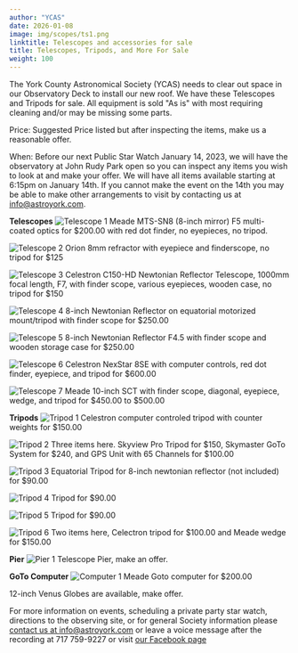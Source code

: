 ```yaml
---
author: "YCAS"
date: 2026-01-08
image: img/scopes/ts1.png
linktitle: Telescopes and accessories for sale
title: Telescopes, Tripods, and More For Sale
weight: 100
---
```

The York County Astronomical Society (YCAS) needs to clear out space in our Observatory Deck to install our new roof. We have these Telescopes and Tripods for sale. All equipment is sold "As is" with most requiring cleaning and/or may be missing some parts.

Price: Suggested Price listed but after inspecting the items, make us a reasonable offer.

When: Before our next Public Star Watch January 14, 2023, we will have the observatory at John Rudy Park open so you can inspect any items you wish to look at and make your offer. We will have all items available starting at 6:15pm on January 14th. If you cannot make the event on the 14th you may be able to make other arrangements to visit by contacting us at info@astroyork.com.

**Telescopes**
![Telescope 1](../../img/scopes/ts1.png "Telescope 1")
Meade MTS-SN8 (8-inch mirror) F5 multi-coated optics for $200.00 with red dot finder, no eyepieces, no tripod.

![Telescope 2](../../img/scopes/ts2.png "Telescope 2")
Orion 8mm refractor with eyepiece and finderscope, no tripod for $125

![Telescope 3](../../img/scopes/ts3.png "Telescope 3")
Celestron C150-HD Newtonian Reflector Telescope, 1000mm focal length, F7, with finder scope, various eyepieces, wooden case, no tripod for $150

![Telescope 4](../../img/scopes/ts4.png "Telescope 4")
8-inch Newtonian Reflector on equatorial motorized mount/tripod with finder scope for $250.00

![Telescope 5](../../img/scopes/ts5.png "Telescope 5")
8-inch Newtonian Reflector F4.5 with finder scope and wooden storage case for $250.00

![Telescope 6](../../img/scopes/ts6.png "Telescope 6")
Celestron NexStar 8SE with computer controls, red dot finder, eyepiece, and tripod for $600.00

![Telescope 7](../../img/scopes/ts7.png "Telescope 7")
Meade 10-inch SCT with finder scope, diagonal, eyepiece, wedge, and tripod for $450.00 to $500.00

**Tripods**
![Tripod 1](../../img/scopes/3p1.png "Tripod 1")
Celestron computer controled tripod with counter weights for $150.00

![Tripod 2](../../img/scopes/3p2.png "Tripod 2")
Three items here. Skyview Pro Tripod for $150, Skymaster GoTo System for $240, and GPS Unit with 65 Channels for $100.00

![Tripod 3](../../img/scopes/3p3.png "Tripod 3")
Equatorial Tripod for 8-inch newtonian reflector (not included) for $90.00

![Tripod 4](../../img/scopes/3p4.png "Tripod 4")
Tripod for $90.00

![Tripod 5](../../img/scopes/3p5.png "Tripod 5")
Tripod for $90.00

![Tripod 6](../../img/scopes/3p7.png "Tripod 6")
Two items here, Celectron tripod for $100.00 and Meade wedge for $150.00


**Pier**
![Pier 1](../../img/scopes/p1.png "Pier 1")
Telescope Pier, make an offer.

**GoTo Computer**
![Computer 1](../../img/scopes/c1.png "Computer 1")
Meade Goto computer for $200.00

12-inch Venus Globes are available, make offer.


For more information on events, scheduling a private party star watch, directions to the observing site, or for general Society information please [contact us at info@astroyork.com](info@astroyork.com) or leave a voice message after the recording at 717 759-9227 or visit [our Facebook page](https://www.facebook.com/astroyork)
